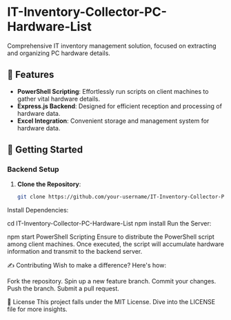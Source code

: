 # IT-Inventory-Collector-PC-Hardware-List

Comprehensive IT inventory management solution, focused on extracting and organizing PC hardware details.

## 🌟 Features

- **PowerShell Scripting**: Effortlessly run scripts on client machines to gather vital hardware details.
- **Express.js Backend**: Designed for efficient reception and processing of hardware data.
- **Excel Integration**: Convenient storage and management system for hardware data.

## 🚀 Getting Started

### Backend Setup

1. **Clone the Repository**:
   ```bash
   git clone https://github.com/your-username/IT-Inventory-Collector-PC-Hardware-List.git
Install Dependencies:


cd IT-Inventory-Collector-PC-Hardware-List
npm install
Run the Server:


npm start
PowerShell Scripting
Ensure to distribute the PowerShell script among client machines. Once executed, the script will accumulate hardware information and transmit to the backend server.

✍️ Contributing
Wish to make a difference? Here's how:

Fork the repository.
Spin up a new feature branch.
Commit your changes.
Push the branch.
Submit a pull request.

📜 License
This project falls under the MIT License. Dive into the LICENSE file for more insights.
